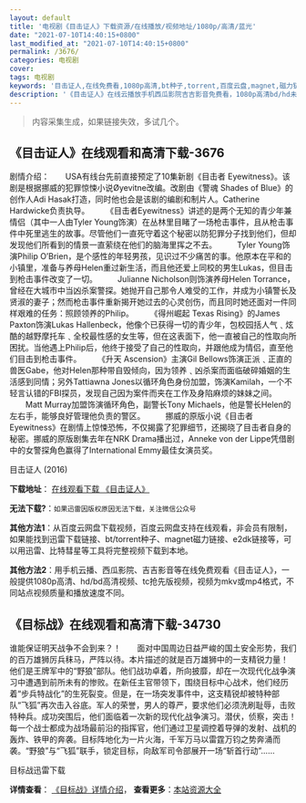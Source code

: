 ```yaml
---
layout: default
title: '电视剧《目击证人》下载资源/在线播放/视频地址/1080p/高清/蓝光'
date: "2021-07-10T14:40:15+0800"
last_modified_at: "2021-07-10T14:40:15+0800"
permalink: /3676/
categories: 电视剧
cover:
tags: 电视剧
keywords: '目击证人,在线免费看,1080p高清,bt种子,torrent,百度云盘,magnet,磁力链,迅雷下载资源'
description: '《目击证人》在线云播放手机西瓜影院吉吉影音免费看，1080p高清bd/hd未删减完整版和tc抢先枪版，mkv/mp4格式，附带bt/torrent种子、magnet/磁力链、百度云盘、网盘资源迅雷下载链接'
---
```


>内容采集生成，如果链接失效，多试几个。


## 《目击证人》在线观看和高清下载-3676

剧情介绍：　　USA有线台先前直接预定了10集新剧《目击者 Eyewitness》。该剧是根据挪威的犯罪惊悚小说Øyevitne改编。改剧由《警魂 Shades of Blue》的创作人Adi Hasak打造，同时他也会是该剧的编剧和制片人。Catherine Hardwicke负责执导。  　　《目击者Eyewitness》讲述的是两个无知的青少年兼情侣（其中一人由Tyler Young饰演）在丛林里目睹了一场枪击事件，且从枪击事件中死里逃生的故事。尽管他们一直死守着这个秘密以防犯罪分子找到他们，但却发现他们所看到的情景一直萦绕在他们的脑海里挥之不去。  　　Tyler Young饰演Philip O’Brien，是个感性的年轻男孩，见识过不少痛苦的事。他原本在平和的小镇里，准备与养母Helen重过新生活，而且他还爱上同校的男生Lukas，但目击到枪击事件改变了一切。  　　Julianne Nicholson则饰演养母Helen Torrance，曾经在大城市中当凶杀案警探。她抛开自己那令人难受的工作，并成为小镇警长及贤淑的妻子；然而枪击事件重新揭开她过去的心灵创伤，而且同时她还面对一件同样艰难的任务：照顾领养的Philip。  　　《得州崛起 Texas Rising》的James Paxton饰演Lukas Hallenbeck，他像个已获得一切的青少年，包校园括人气﹑炫酷的越野摩托车﹑全校最性感的女生等，但在这表面下，他一直被自己的性取向所困扰。当他遇上Philip后，他终于接受了自己的性取向，并跟他成为情侣，直至他们目击到枪击事件。  　　《升天 Ascension》主演Gil Bellows饰演正派﹑正直的兽医Gabe，他对Helen那种带自毁倾向，因为领养﹑凶杀案而面临破碎婚姻的生活感到同情；另外Tattiawna Jones以循环角色身份加盟，饰演Kamilah，一个不轻言认错的FBI探员，发现自己因为案件而夹在工作及身陷麻烦的妹妹之间。  　　Matt Murray加盟饰演循环角色，副警长Tony Michaels，他是警长Helen的左右手，能够良好管理他负责的警区。  　　挪威的原版小说《目击者Eyewitness》在剧情上惊悚恐怖，不仅揭露了犯罪细节，还揭晓了目击者自身的秘密。挪威的原版剧集去年在NRK Drama播出过，Anneke von der Lippe凭借剧中的女警探角色赢得了International Emmy最佳女演员奖。


目击证人 (2016)

**下载地址**： [在线观看下载 《目击证人》](https://www.btbtdy.me/btdy/dy7555.html) 


**无法下载?**：`如果迅雷因版权原因无法下载，关注微信公众号 `

**其他方法1**：从百度云网盘下载视频，百度云网盘支持在线观看，非会员有限制，如果能找到迅雷下载链接、bt/torrent种子、magnet磁力链接、e2dk链接等，可以用迅雷、比特彗星等工具将完整视频下载到本地。

**其他方法2**：用手机云播、西瓜影院、吉吉影音等在线免费观看《目击证人》，一般提供1080p高清、hd/bd高清视频、tc抢先版视频，视频为mkv或mp4格式，不同站点视频质量和播放速度不同。


## 《目标战》在线观看和高清下载-34730

谁能保证明天战争不会到来？！　　面对中国周边日益严峻的国土安全形势，我们的百万雄狮厉兵秣马，严阵以待。本片描述的就是百万雄狮中的一支精锐力量！　　他们是王牌军中的“野狼”部队。他们战功卓着，所向披靡，却在一次现代化战争演习中遭遇到前所未有的惨败。在新任主官带领下，围绕目标中心战术，他们经历着“步兵特战化&rdquo;的生死裂变。但是，在一场突发事件中，这支精锐却被特种部队&ldquo;飞狐”再次击入谷底。军人的荣誉，男人的尊严，要求他们必须洗刷耻辱，击败特种兵。成功突围后，他们面临着一次新的现代化战争演习。潜伏，侦察，突击！每一个战士都成为战场最前沿的指挥官，他们通过卫星调控着导弹的发射、战机的轰炸、铁甲的奔袭。目标阵地化为一片火海，千军万马以雷霆万钧之势奔涌而袭。&ldquo;野狼”与&ldquo;飞狐”联手，锁定目标，向敌军司令部展开一场&ldquo;斩首行动”……


目标战迅雷下载

**详情查看**： [《目标战》详情介绍](/movie/34730/)， **查看更多**：[本站资源大全](/movie/t/all/)

